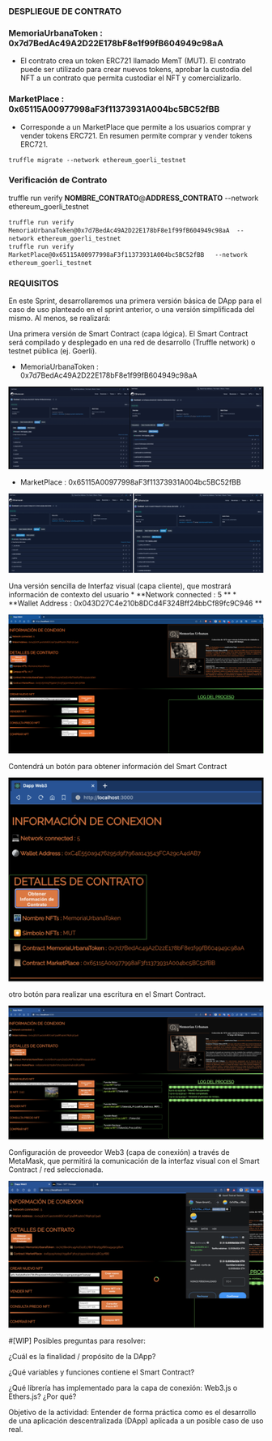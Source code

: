 
### DESPLIEGUE DE CONTRATO



### MemoriaUrbanaToken : 0x7d7BedAc49A2D22E178bF8e1f99fB604949c98aA
* El contrato crea un token ERC721 llamado MemT (MUT). El contrato puede ser utilizado para crear nuevos tokens, aprobar la custodia del NFT a un contrato que permita custodiar el NFT y comercializarlo.


### MarketPlace : 0x65115A00977998aF3f11373931A004bc5BC52fBB

* Corresponde a un MarketPlace que permite a los usuarios comprar y vender tokens ERC721. En resumen permite comprar y vender tokens ERC721.

```
truffle migrate --network ethereum_goerli_testnet
```


### Verificación de Contrato
truffle run verify  **NOMBRE_CONTRATO**@**ADDRESS_CONTRATO** --network ethereum_goerli_testnet
```
truffle run verify  MemoriaUrbanaToken@0x7d7BedAc49A2D22E178bF8e1f99fB604949c98aA  --network ethereum_goerli_testnet
truffle run verify  MarketPlace@0x65115A00977998aF3f11373931A004bc5BC52fBB   --network ethereum_goerli_testnet
```


### REQUISITOS
En este Sprint, desarrollaremos una primera versión básica de DApp para el caso de uso planteado en el sprint anterior, o una versión simplificada del mismo. Al menos, se realizará:

Una primera versión de Smart Contract (capa lógica). El Smart Contract será compilado y desplegado en una red de desarrollo (Truffle network) o testnet pública (ej. Goerli). 

* MemoriaUrbanaToken : 0x7d7BedAc49A2D22E178bF8e1f99fB604949c98aA

![Alt text](image.png)

* MarketPlace : 0x65115A00977998aF3f11373931A004bc5BC52fBB

![Alt text](image-1.png)

 

Una versión sencilla de Interfaz visual (capa cliente), que mostrará información de contexto del usuario 
    * **Network connected : 5 **
    * **Wallet Address : 0x043D27C4e210b8DCd4F324Bff24bbCf89fc9C946 **

 ![Alt text](image-4.png)


Contendrá un botón para obtener información del Smart Contract


![Alt text](image-7.png)


otro botón para realizar una escritura en el Smart Contract.

![Alt text](image-6.png)


Configuración de proveedor Web3 (capa de conexión) a través de MetaMask, que permitirá la comunicación de la interfaz visual con el Smart Contract / red seleccionada.

![Alt text](image-8.png)

#[WIP]
Posibles preguntas para resolver:

¿Cuál es la finalidad / propósito de la DApp? 

¿Qué variables y funciones contiene el Smart Contract? 






¿Qué librería has implementado para la capa de conexión: Web3.js o Ethers.js? ¿Por qué?


Objetivo de la actividad: Entender de forma práctica como es el desarrollo de una aplicación descentralizada (DApp) aplicada a un posible caso de uso real.


